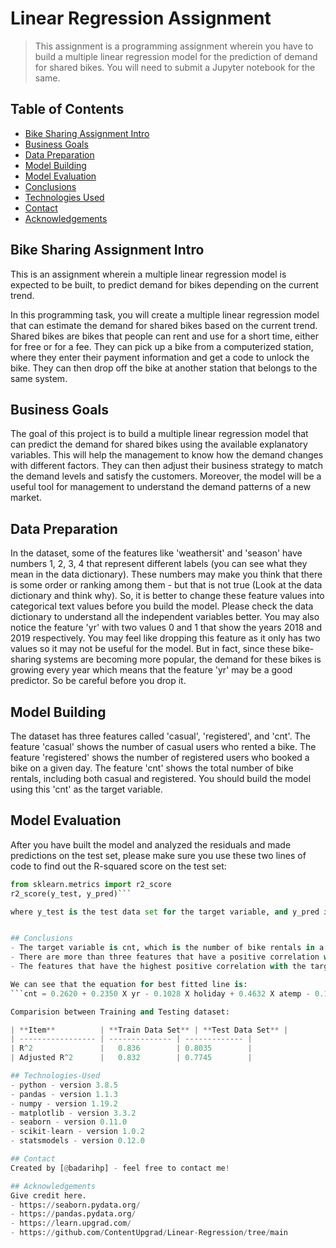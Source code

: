# Linear Regression Assignment
> This assignment is a programming assignment wherein you have to build a multiple linear regression model for the prediction of demand for shared bikes. You will need to submit a Jupyter notebook for the same.


## Table of Contents
* [Bike Sharing Assignment Intro](#bike-sharing-assignment-intro)
* [Business Goals](#business-goals)
* [Data Preparation](#data-preparation)
* [Model Building](#model-building)
* [Model Evaluation](#model-evaluation)
* [Conclusions](#conclusions)
* [Technologies Used](#technologies-used)
* [Contact](#contact)
* [Acknowledgements](#acknowledgements)

<!-- You can include any other section that is pertinent to your problem -->
## Bike Sharing Assignment Intro
This is an assignment wherein a multiple linear regression model is expected to be built, to predict demand for bikes depending on the current trend.

In this programming task, you will create a multiple linear regression model that can estimate the demand for shared bikes based on the current trend. Shared bikes are bikes that people can rent and use for a short time, either for free or for a fee. They can pick up a bike from a computerized station, where they enter their payment information and get a code to unlock the bike. They can then drop off the bike at another station that belongs to the same system.

## Business Goals
The goal of this project is to build a multiple linear regression model that can predict the demand for shared bikes using the available explanatory variables. This will help the management to know how the demand changes with different factors. They can then adjust their business strategy to match the demand levels and satisfy the customers. Moreover, the model will be a useful tool for management to understand the demand patterns of a new market.

##  Data Preparation
In the dataset, some of the features like 'weathersit' and 'season' have numbers 1, 2, 3, 4 that represent different labels (you can see what they mean in the data dictionary). These numbers may make you think that there is some order or ranking among them - but that is not true (Look at the data dictionary and think why). So, it is better to change these feature values into categorical text values before you build the model. Please check the data dictionary to understand all the independent variables better. You may also notice the feature 'yr' with two values 0 and 1 that show the years 2018 and 2019 respectively. You may feel like dropping this feature as it only has two values so it may not be useful for the model. But in fact, since these bike-sharing systems are becoming more popular, the demand for these bikes is growing every year which means that the feature 'yr' may be a good predictor. So be careful before you drop it.

## Model Building
The dataset has three features called 'casual', 'registered', and 'cnt'. The feature 'casual' shows the number of casual users who rented a bike. The feature 'registered' shows the number of registered users who booked a bike on a given day. The feature 'cnt' shows the total number of bike rentals, including both casual and registered. You should build the model using this 'cnt' as the target variable.

## Model Evaluation
After you have built the model and analyzed the residuals and made predictions on the test set, please make sure you use these two lines of code to find out the R-squared score on the test set:

```python
from sklearn.metrics import r2_score
r2_score(y_test, y_pred)```

where y_test is the test data set for the target variable, and y_pred is the variable containing the predicted values of the target variable on the test set.


## Conclusions
- The target variable is cnt, which is the number of bike rentals in a day.
- There are more than three features that have a positive correlation with the target variable, which means they increase the demand for bike rentals.
- The features that have the highest positive correlation with the target variable are atemp, yr, season_winter and mnth_Sep, with correlation values of 0.4632, 0.2350, 0.0412 and 0.0587 respectively.

We can see that the equation for best fitted line is:
```cnt = 0.2620 + 0.2350 X yr - 0.1028 X holiday + 0.4632 X atemp - 0.1254 X windspeed -0.1167 X season_Spring + 0.0412 X season_Winter - 0.0657 X mnth_July + 0.0587 X mnth_Sep - 0.2872 X weathersit_Light rain_Light snow_Thunderstorm - 0.0837 X weathersit_Mist_cloudy -0.0484 X weekday_Sunday```

Comparision between Training and Testing dataset:

| **Item**          | **Train Data Set** | **Test Data Set** |
| ----------------- | -------------- | ------------- |
| R^2               |   0.836        | 0.8035        |
| Adjusted R^2      |   0.832        | 0.7745        |

## Technologies-Used
- python - version 3.8.5
- pandas - version 1.1.3
- numpy - version 1.19.2
- matplotlib - version 3.3.2
- seaborn - version 0.11.0
- scikit-learn - version 1.0.2
- statsmodels - version 0.12.0

## Contact
Created by [@badarihp] - feel free to contact me!

## Acknowledgements
Give credit here.
- https://seaborn.pydata.org/
- https://pandas.pydata.org/
- https://learn.upgrad.com/
- https://github.com/ContentUpgrad/Linear-Regression/tree/main 